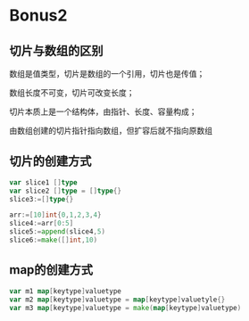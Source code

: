 # Bonus2

## 切片与数组的区别

数组是值类型，切片是数组的一个引用，切片也是传值；

数组长度不可变，切片可改变长度；

切片本质上是一个结构体，由指针、长度、容量构成；

由数组创建的切片指针指向数组，但扩容后就不指向原数组

## 切片的创建方式

```go
var slice1 []type
var slice2 []type = []type{}
slice3:=[]type{}
```

```go
arr:=[10]int{0,1,2,3,4}
slice4:=arr[0:5]
slice5:=append(slice4,5)
slice6:=make([]int,10)
```

## map的创建方式

```go
var m1 map[keytype]valuetype
var m2 map[keytype]valuetype = map[keytype]valuetyle{}
var m3 map[keytype]valuetype = make(map[keytype]valuetype)
```

